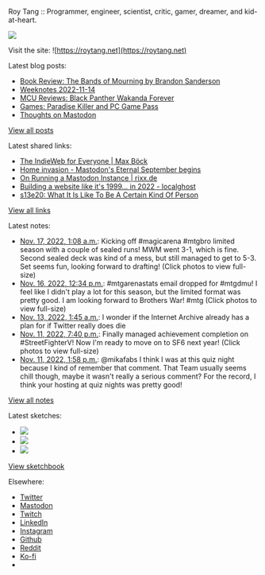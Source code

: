 Roy Tang :: Programmer, engineer, scientist, critic, gamer, dreamer, and kid-at-heart.

![](https://roytang.net/static/img/profile.jpg)

Visit the site: ![https://roytang.net](https://roytang.net)

Latest blog posts:

- [Book Review: The Bands of Mourning by Brandon Sanderson](https://roytang.net/2022/11/bands-of-mourning/)
- [Weeknotes 2022-11-14](https://roytang.net/2022/11/weeknotes-11-14/)
- [MCU Reviews: Black Panther Wakanda Forever](https://roytang.net/2022/11/wakanda-forever/)
- [Games: Paradise Killer and PC Game Pass](https://roytang.net/2022/11/paradise-killer/)
- [Thoughts on Mastodon](https://roytang.net/2022/11/mastodon/)

[View all posts](https://roytang.net/blog)

Latest shared links:

- [The IndieWeb for Everyone | Max Böck](https://roytang.net/2022/11/3add50663822a558f0f50254d47797ef/)
- [Home invasion - Mastodon&#x27;s Eternal September begins](https://roytang.net/2022/11/da495457158f4d8cbe2af62dde01c082/)
- [On Running a Mastodon Instance | rixx.de](https://roytang.net/2022/11/477b7ba06c4f9d068d643836ce9b99f9/)
- [Building a website like it&#x27;s 1999... in 2022 - localghost](https://roytang.net/2022/11/dc4c895966e1e7ecd36105672ea16fee/)
- [s13e20: What It Is Like To Be A Certain Kind Of Person](https://roytang.net/2022/11/c266f32d3824e71f919217624bba7226/)

[View all links](https://roytang.net/links)

Latest notes:

- [Nov. 17, 2022, 1:08 a.m.](https://roytang.net/2022/11/1592927603857723395/): Kicking off #magicarena #mtgbro limited season with a couple of sealed runs! MWM went 3-1, which is fine. Second sealed deck was kind of a mess, but still managed to get to 5-3. Set seems fun, looking forward to drafting! (Click photos to view full-size)
- [Nov. 16, 2022, 12:34 p.m.](https://roytang.net/2022/11/1592737800688140290/): #mtgarenastats email dropped for #mtgdmu! I feel like I didn&#x27;t play a lot for this season, but the limited format was pretty good. I am looking forward to Brothers War! #mtg (Click photos to view full-size)
- [Nov. 13, 2022, 1:45 a.m.](https://roytang.net/2022/11/68e5fb075549e229558962afdd9bb363/): I wonder if the Internet Archive already has a plan for if Twitter really does die
- [Nov. 11, 2022, 7:40 p.m.](https://roytang.net/2022/11/1591033088699961344/): Finally managed achievement completion on #StreetFighterV! Now I&#x27;m ready to move on to SF6 next year! (Click photos to view full-size)
- [Nov. 11, 2022, 1:58 p.m.](https://roytang.net/2022/11/1590946971715792896/): @mikafabs I think I was at this quiz night because I kind of remember that comment. That Team usually seems chill though, maybe it wasn&#x27;t really a serious comment? For the record, I think your hosting at quiz nights was pretty good!

[View all notes](https://roytang.net/notes)

Latest sketches:


- ![](https://roytang.net/media/cache/f5/83/f583e6f8cabb768e013c3292f03b5274.jpg)
- ![](https://roytang.net/media/cache/dc/31/dc31bec42193147458f2e50c9a7fe4ac.jpg)
- ![](https://roytang.net/media/cache/73/2b/732bd4c80057609c59932ce77d753675.jpg)

[View sketchbook](https://roytang.net/albums/sketchbook)


Elsewhere:

- [Twitter](https://twitter.com/roytang)
- [Mastodon](https://indieweb.social/@roytang)
- [Twitch](https://twitch.tv/twitchyroy)
- [LinkedIn](https://www.linkedin.com/in/roytang)
- [Instagram](https://instagram.com/roytang0400)
- [Github](https://github.com/roytang)
- [Reddit](https://reddit.com/u/hungryroy)
- [Ko-fi](https://ko-fi.com/roytang)
- [](mailto:hello@roytang.net)